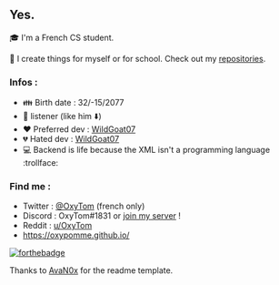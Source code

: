 ## Yes.

:mortar_board: I'm a French CS student.

📝 I create things for myself or for school. Check out my [repositories](https://github.com/oxypomme?tab=repositories).

### Infos :

- :family: Birth date : 32/-15/2077
- :metal: listener (like him :arrow_down:)
- :heart: Preferred dev : [WildGoat07](https://github.com/WildGoat07)
- :broken_heart: Hated dev : [WildGoat07](https://github.com/WildGoat07)
- :computer: Backend is life because the XML isn't a programming language :trollface:

### Find me :

- Twitter : [@OxyTom](https://twitter.com/OxyT0m8) (french only)
- Discord : OxyTom#1831 or [join my server](https://discord.com/invite/HgFJsP) !
- Reddit : [u/OxyTom](https://www.reddit.com/user/OxyTom)
- <https://oxypomme.github.io/>

[![forthebadge](https://forthebadge.com/images/badges/made-with-c-sharp.svg)](https://forthebadge.com/)

Thanks to [AvaN0x](https://github.com/AvaN0x) for the readme template.
